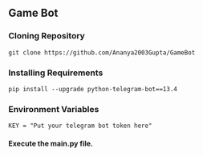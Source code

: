 ## Game Bot
### Cloning Repository

```
git clone https://github.com/Ananya2003Gupta/GameBot
```

### Installing Requirements

```
pip install --upgrade python-telegram-bot==13.4
```

### Environment Variables

```
KEY = "Put your telegram bot token here"
```

#### Execute the main.py file.
